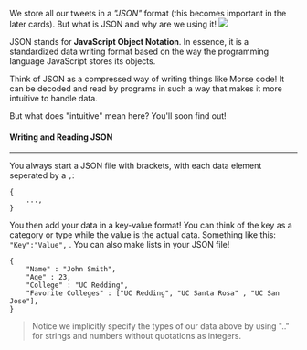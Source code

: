 We store all our tweets in a *"JSON"* format (this becomes important in the later cards). But what is JSON and why are we using it! 
![](https://www.ydop.com/wp-content/uploads/2015/06/json-logo-300x143.png)

JSON stands for **JavaScript Object Notation**. In essence, it is a standardized data writing format based on the way the programming language JavaScript stores its objects.

Think of JSON as a compressed way of writing things like Morse code! It can be decoded and read by programs  in such a way that makes it more intuitive to handle data.

But what does "intuitive" mean here? You'll soon find out!

#### Writing and Reading JSON

***

You always start a JSON file with brackets, with each data element seperated by a ```,```:

```
{
	...,
}
```

You then add your data in a key-value format! You can think of the key as a category or type while the value is the actual data. Something like this: `"Key":"Value",` .  You can also make lists in your JSON file!

``` 
{
	"Name" : "John Smith",
	"Age" : 23,
	"College" : "UC Redding",
	"Favorite Colleges" : ["UC Redding", "UC Santa Rosa" , "UC San Jose"],
}
```

> Notice we implicitly specify the types of our data above by using ".." for strings and numbers without quotations as integers.
